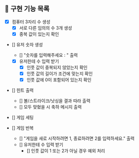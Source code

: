 ## 🚀 구현 기능 목록

- [X] 컴퓨터 3자리 수 생성
    - [X] 서로 다른 임의의 수 3개 생성
    - [X] 중복 값이 있는지 확인
- [] 유저 숫자 생성
    - [] "숫자를 입력해주세요 : " 출력
    - [X] 유저한테 수 입력 받기
        - [X] 인풋 값이 중복되지 않았는지 확인
        - [X] 인풋 값의 길이가 조건에 맞는지 확인
        - [X] 인풋 값에 0이 포함되어 있는지 확인
- [] 힌트 출력
    - [] 볼/스트라이크/낫싱을 결과 따라 출력
    - [] 모두 맞혔을 시 축하 메시지 출력

- [] 게임 세팅
- [] 게임 반복 
    - [] "게임을 새로 시작하려면 1, 종료하려면 2를 입력하세요." 출력
    - [] 유저한테 수 입력 받기
      - [] 인풋 값이 1 또는 2가 아닐 경우 예외 처리
